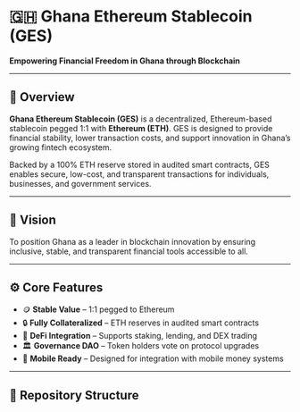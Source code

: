 # 🇬🇭 Ghana Ethereum Stablecoin (GES)

**Empowering Financial Freedom in Ghana through Blockchain**

---

## 📌 Overview

**Ghana Ethereum Stablecoin (GES)** is a decentralized, Ethereum-based stablecoin pegged 1:1 with **Ethereum (ETH)**. GES is designed to provide financial stability, lower transaction costs, and support innovation in Ghana’s growing fintech ecosystem.

Backed by a 100% ETH reserve stored in audited smart contracts, GES enables secure, low-cost, and transparent transactions for individuals, businesses, and government services.

---

## 🎯 Vision

To position Ghana as a leader in blockchain innovation by ensuring inclusive, stable, and transparent financial tools accessible to all.

---

## ⚙️ Core Features

- 🪙 **Stable Value** – 1:1 pegged to Ethereum
- 🔒 **Fully Collateralized** – ETH reserves in audited smart contracts
- 🔗 **DeFi Integration** – Supports staking, lending, and DEX trading
- 🏛️ **Governance DAO** – Token holders vote on protocol upgrades
- 📱 **Mobile Ready** – Designed for integration with mobile money systems

---

## 📂 Repository Structure


